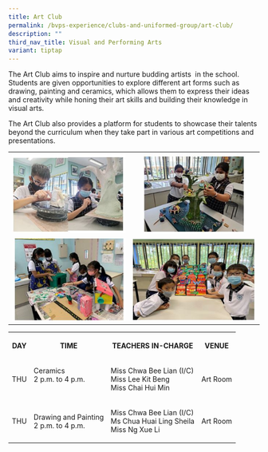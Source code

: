 ```yaml
---
title: Art Club
permalink: /bvps-experience/clubs-and-uniformed-group/art-club/
description: ""
third_nav_title: Visual and Performing Arts
variant: tiptap
---
```

<p>The Art Club aims to inspire and nurture budding artists&nbsp; in the
school. Students are given opportunities to explore different art forms
such as drawing, painting and ceramics, which allows them to express their
ideas and creativity while honing their art skills and building their knowledge
in visual arts.&nbsp;</p>
<p>The Art Club also provides a platform for students to showcase their talents
beyond the curriculum when they take part in various art competitions and
presentations.</p>
<table>
<tbody>
<tr>
<th rowspan="1" colspan="1">
<div class="isomer-image-wrapper">
<img style="width: 100%;" height="auto" width="100%" alt="" src="/images/BVPS%20Experience/Co%20Curricular%20Activities/Clubs%20&amp;%20Uniformed%20Group/ART%20CLUB/A1.jpg">
</div>
</th>
<th rowspan="1" colspan="1">
<div class="isomer-image-wrapper">
<img style="width: 83%;" height="auto" width="100%" alt="" src="/images/BVPS%20Experience/Co%20Curricular%20Activities/Clubs%20&amp;%20Uniformed%20Group/ART%20CLUB/A2.jpg">
</div>
</th>
</tr>
<tr>
<td rowspan="1" colspan="1">
<div class="isomer-image-wrapper">
<img style="width: 100%;" height="auto" width="100%" alt="" src="/images/BVPS%20Experience/Co%20Curricular%20Activities/Clubs%20&amp;%20Uniformed%20Group/ART%20CLUB/A3.jpg">
</div>
</td>
<td rowspan="1" colspan="1">
<div class="isomer-image-wrapper">
<img style="width: 100%;" height="auto" width="100%" alt="" src="/images/BVPS%20Experience/Co%20Curricular%20Activities/Clubs%20&amp;%20Uniformed%20Group/ART%20CLUB/A4.jpg">
</div>
</td>
</tr>
</tbody>
</table>
<table>
<tbody>
<tr>
<th rowspan="1" colspan="1">
<p>DAY</p>
</th>
<th rowspan="1" colspan="1">
<p>TIME</p>
</th>
<th rowspan="1" colspan="1">
<p>TEACHERS IN-CHARGE</p>
</th>
<th rowspan="1" colspan="1">
<p>VENUE</p>
</th>
</tr>
<tr>
<td rowspan="1" colspan="1">
<p>THU</p>
</td>
<td rowspan="1" colspan="1">
<p>Ceramics
<br>2 p.m. to 4 p.m.
<br>
<br>
</p>
</td>
<td rowspan="1" colspan="1">
<p>Miss Chwa Bee Lian (I/C)
<br>Miss Lee Kit Beng
<br>Miss Chai Hui Min
<br>
</p>
</td>
<td rowspan="1" colspan="1">
<p>Art Room</p>
</td>
</tr>
<tr>
<td rowspan="1" colspan="1">
<p>THU</p>
</td>
<td rowspan="1" colspan="1">
<p>Drawing and Painting
<br>2 p.m. to 4 p.m.</p>
</td>
<td rowspan="1" colspan="1">
<p>Miss Chwa Bee Lian (I/C)
<br>Ms Chua Huai Ling Sheila
<br>Miss Ng Xue Li</p>
</td>
<td rowspan="1" colspan="1">
<p>Art Room</p>
</td>
</tr>
</tbody>
</table>
<p></p>